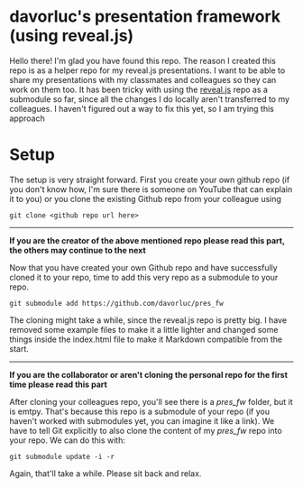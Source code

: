 # davorluc's presentation framework (using reveal.js)
Hello there! I'm glad you have found this repo. The reason I created this repo is as a helper repo for my reveal.js presentations. I want to be able to share my presentations with my classmates and colleagues so they can work on them too. It has been tricky with using the [reveal.js](https://github.com/hakimel/reveal.js) repo as a submodule so far, since all the changes I do locally aren't transferred to my colleagues. I haven't figured out a way to fix this yet, so I am trying this approach

# Setup
The setup is very straight forward. First you create your own github repo (if you don't know how, I'm sure there is someone on YouTube that can explain it to you) or you clone the existing Github repo from your colleague using

```
git clone <github repo url here>
```

---

**If you are the creator of the above mentioned repo please read this part, the others may continue to the next**

Now that you have created your own Github repo and have successfully cloned it to your repo, time to add this very repo as a submodule to your repo.

```
git submodule add https://github.com/davorluc/pres_fw
```

The cloning might take a while, since the reveal.js repo is pretty big. I have removed some example files to make it a little lighter and changed some things inside the index.html file to make it Markdown compatible from the start.

---

**If you are the collaborator or aren't cloning the personal repo for the first time please read this part**

After cloning your colleagues repo, you'll see there is a *pres_fw* folder, but it is emtpy. That's because this repo is a submodule of your repo (if you haven't worked with submodules yet, you can imagine it like a link). We have to tell Git explicitly to also clone the content of my *pres_fw* repo into your repo. We can do this with:

```
git submodule update -i -r
```

Again, that'll take a while. Please sit back and relax.


